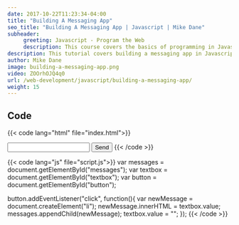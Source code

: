 ```yaml
---
date: 2017-10-22T11:23:34-04:00
title: "Building A Messaging App"
seo_title: "Building A Messaging App | Javascript | Mike Dane"
subheader:
     greeting: Javascript - Program the Web
     description: This course covers the basics of programming in Javascript. Work your way through the videos/articles and I'll teach you everything you need to know to make your website more responsive!
description: This tutorial covers building a messaging app in Javascript.
author: Mike Dane
image: building-a-messaging-app.png
video: ZOOrhOJQ4q0
url: /web-development/javascript/building-a-messaging-app/
weight: 15
---
```


## Code

{{< code lang="html" file="index.html">}}
<ul id="messages"></ul>
<input id="textbox" type="text">
<button id="button">Send</button>
<script src="script.js"></script>
{{< /code >}}

{{< code lang="js" file="script.js">}}
var messages = document.getElementById("messages");
var textbox = document.getElementById("textbox");
var button = document.getElementById("button");

button.addEventListener("click", function(){
     var newMessage = document.createElement("li");
     newMessage.innerHTML = textbox.value;
     messages.appendChild(newMessage);
     textbox.value = "";
});
{{< /code >}}